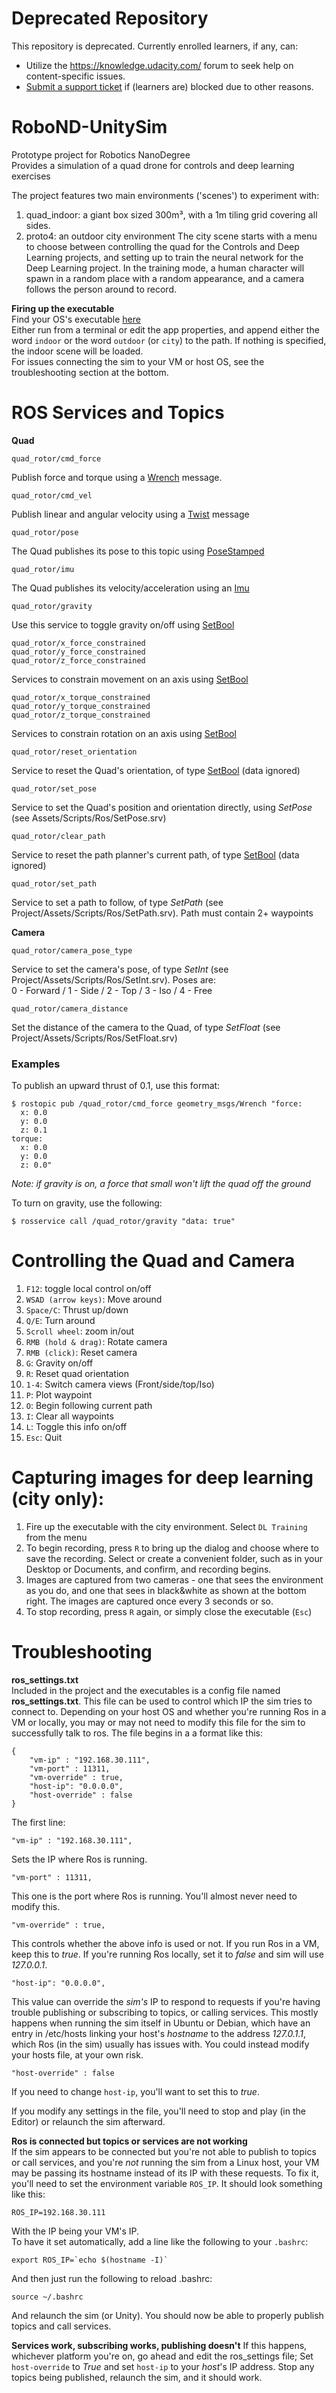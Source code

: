 # Deprecated Repository
This repository is deprecated. Currently enrolled learners, if any, can: 
- Utilize the https://knowledge.udacity.com/ forum to seek help on content-specific issues.
- [Submit a support ticket](https://udacity.zendesk.com/hc/en-us/requests/new) if (learners are) blocked due to other reasons. 


# RoboND-UnitySim
Prototype project for Robotics NanoDegree  
Provides a simulation of a quad drone for controls and deep learning exercises

The project features two main environments ('scenes') to experiment with:
1. quad_indoor: a giant box sized 300m³, with a 1m tiling grid covering all sides.
2. proto4: an outdoor city environment
The city scene starts with a menu to choose between controlling the quad for the Controls and Deep Learning projects, and setting up to train the neural network for the Deep Learning project. In the training mode, a human character will spawn in a random place with a random appearance, and a camera follows the person around to record.

**Firing up the executable**  
Find your OS's executable [here](https://github.com/udacity/RoboND-Controls-Lab/releases)  
Either run from a terminal or edit the app properties, and append either the word `indoor` or the word `outdoor` (or `city`) to the path. If nothing is specified, the indoor scene will be loaded.  
For issues connecting the sim to your VM or host OS, see the troubleshooting section at the bottom.

# ROS Services and Topics
**Quad**
```
quad_rotor/cmd_force
```
Publish force and torque using a [Wrench](http://docs.ros.org/jade/api/geometry_msgs/html/msg/Wrench.html) message.
```
quad_rotor/cmd_vel
```
Publish linear and angular velocity using a [Twist](http://docs.ros.org/jade/api/geometry_msgs/html/msg/Twist.html) message
```
quad_rotor/pose
```
The Quad publishes its pose to this topic using [PoseStamped](http://docs.ros.org/jade/api/geometry_msgs/html/msg/PoseStamped.html)
```
quad_rotor/imu
```
The Quad publishes its velocity/acceleration using an [Imu](http://docs.ros.org/api/sensor_msgs/html/msg/Imu.html)
```
quad_rotor/gravity
```
Use this service to toggle gravity on/off using [SetBool](http://docs.ros.org/jade/api/std_srvs/html/srv/SetBool.html)
```
quad_rotor/x_force_constrained
quad_rotor/y_force_constrained
quad_rotor/z_force_constrained
```
Services to constrain movement on an axis using [SetBool](http://docs.ros.org/jade/api/std_srvs/html/srv/SetBool.html)
```
quad_rotor/x_torque_constrained
quad_rotor/y_torque_constrained
quad_rotor/z_torque_constrained
```
Services to constrain rotation on an axis using [SetBool](http://docs.ros.org/jade/api/std_srvs/html/srv/SetBool.html)
```
quad_rotor/reset_orientation
```
Service to reset the Quad's orientation, of type [SetBool](http://docs.ros.org/jade/api/std_srvs/html/srv/SetBool.html) (data ignored)
```
quad_rotor/set_pose
```
Service to set the Quad's position and orientation directly, using _SetPose_ (see Assets/Scripts/Ros/SetPose.srv)
```
quad_rotor/clear_path
```
Service to reset the path planner's current path, of type [SetBool](http://docs.ros.org/jade/api/std_srvs/html/srv/SetBool.html) (data ignored)
```
quad_rotor/set_path
```
Service to set a path to follow, of type _SetPath_ (see Project/Assets/Scripts/Ros/SetPath.srv). Path must contain 2+ waypoints

**Camera**
```
quad_rotor/camera_pose_type
```
Service to set the camera's pose, of type _SetInt_ (see Project/Assets/Scripts/Ros/SetInt.srv). Poses are:  
0 - Forward / 1 - Side / 2 - Top / 3 - Iso / 4 - Free
```
quad_rotor/camera_distance
```
Set the distance of the camera to the Quad, of type _SetFloat_ (see Project/Assets/Scripts/Ros/SetFloat.srv)

### Examples ###

To publish an upward thrust of 0.1, use this format:
```
$ rostopic pub /quad_rotor/cmd_force geometry_msgs/Wrench "force:
  x: 0.0
  y: 0.0
  z: 0.1
torque:
  x: 0.0
  y: 0.0
  z: 0.0"
```
_Note: if gravity is on, a force that small won't lift the quad off the ground_  

To turn on gravity, use the following:  
```
$ rosservice call /quad_rotor/gravity "data: true"
```


# Controlling the Quad and Camera
1. `F12`: toggle local control on/off
2. `WSAD (arrow keys)`: Move around
3. `Space/C`: Thrust up/down
4. `Q/E`: Turn around
5. `Scroll wheel`: zoom in/out
6. `RMB (hold & drag)`: Rotate camera
7. `RMB (click)`: Reset camera
8. `G`: Gravity on/off
9. `R`: Reset quad orientation
10. `1-4`: Switch camera views (Front/side/top/Iso)
11. `P`: Plot waypoint
12. `O`: Begin following current path
13. `I`: Clear all waypoints
14. `L`: Toggle this info on/off
15. `Esc`: Quit

# Capturing images for deep learning (city only): #
1. Fire up the executable with the city environment. Select `DL Training` from the menu
2. To begin recording, press `R` to bring up the dialog and choose where to save the recording. Select or create a convenient folder, such as in your Desktop or Documents, and confirm, and recording begins.
3. Images are captured from two cameras - one that sees the environment as you do, and one that sees in black&white as shown at the bottom right. The images are captured once every 3 seconds or so.
4. To stop recording, press `R` again, or simply close the executable (`Esc`)

# Troubleshooting #
**ros_settings.txt**  
Included in the project and the executables is a config file named __ros_settings.txt__. This file can be used to control which IP the sim tries to connect to. Depending on your host OS and whether you're running Ros in a VM or locally, you may or may not need to modify this file for the sim to successfully talk to ros.
The file begins in a a format like this:
```
{
	"vm-ip" : "192.168.30.111",
	"vm-port" : 11311,
	"vm-override" : true,
	"host-ip": "0.0.0.0",
	"host-override" : false
}
```
The first line:  
```
"vm-ip" : "192.168.30.111",
```
Sets the IP where Ros is running.
```
"vm-port" : 11311,
```
This one is the port where Ros is running. You'll almost never need to modify this.  
```
"vm-override" : true,
```
This controls whether the above info is used or not. If you run Ros in a VM, keep this to _true_. If you're running Ros locally, set it to _false_ and sim will use _127.0.0.1_.  
```
"host-ip": "0.0.0.0",
```
This value can override the _sim's_ IP to respond to requests if you're having trouble publishing or subscribing to topics, or calling services. This mostly happens when running the sim itself in Ubuntu or Debian, which have an entry in /etc/hosts linking your host's _hostname_ to the address _127.0.1.1_, which Ros (in the sim) usually has issues with. You could instead modify your hosts file, at your own risk.
```
"host-override" : false
```
If you need to change `host-ip`, you'll want to set this to _true_.

If you modify any settings in the file, you'll need to stop and play (in the Editor) or relaunch the sim afterward.


**Ros is connected but topics or services are not working**  
If the sim appears to be connected but you're not able to publish to topics or call services, and you're _not_ running the sim from a Linux host, your VM may be passing its hostname instead of its IP with these requests. To fix it, you'll need to set the environment variable `ROS_IP`. It should look something like this:
```
ROS_IP=192.168.30.111
```
With the IP being your VM's IP.  
To have it set automatically, add a line like the following to your `.bashrc`:  
```
export ROS_IP=`echo $(hostname -I)`
```
And then just run the following to reload .bashrc:  
```
source ~/.bashrc
```
And relaunch the sim (or Unity). You should now be able to properly publish topics and call services.

**Services work, subscribing works, publishing doesn't**
If this happens, whichever platform you're on, go ahead and edit the ros_settings file; Set `host-override` to _True_ and set `host-ip` to your _host_'s IP address. Stop any topics being published, relaunch the sim, and it should work.
